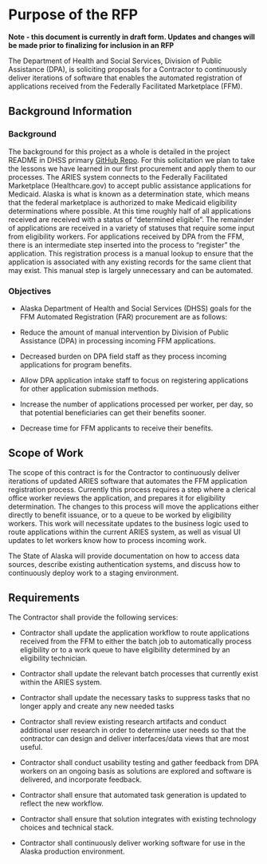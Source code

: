 # Purpose of the RFP

**Note - this document is currently in draft form. Updates and changes will be made prior to finalizing for inclusion in an RFP**

The Department of Health and Social Services, Division of Public
Assistance (DPA), is soliciting proposals for a Contractor to
continuously deliver iterations of software that enables the automated
registration of applications received from the Federally Facilitated
Marketplace (FFM).

## Background Information

### Background

The background for this project as a whole is
detailed in the project README in DHSS primary [GitHub
Repo](https://github.com/AlaskaDHSS/acq-alaska-dhss-modernization/blob/master/README.md).
For this solicitation we plan to take the lessons we have learned in our
first procurement and apply them to our processes. The ARIES system
connects to the Federally Facilitated Marketplace (Healthcare.gov) to
accept public assistance applications for Medicaid. Alaska is what is
known as a determination state, which means that the federal marketplace
is authorized to make Medicaid eligibility determinations where
possible. At this time roughly half of all applications received are
received with a status of “determined eligible”. The remainder of
applications are received in a variety of statuses that require some
input from eligibility workers. For applications received by DPA from
the FFM, there is an intermediate step inserted into the process to
“register” the application. This registration process is a manual lookup
to ensure that the application is associated with any existing records
for the same client that may exist. This manual step is largely
unnecessary and can be automated.

### Objectives

* Alaska Department of Health and Social Services (DHSS) goals for the FFM
Automated Registration (FAR) procurement are as follows:

* Reduce the amount of manual intervention by Division of Public
Assistance (DPA) in processing incoming FFM applications.

* Decreased burden on DPA field staff as they process incoming
applications for program benefits.

* Allow DPA application intake staff to focus on registering
applications for other application submission methods.

* Increase the number of applications processed per worker, per day, so
that potential beneficiaries can get their benefits sooner.

* Decrease time for FFM applicants to receive their benefits.

## Scope of Work

The scope of this contract is for the Contractor to continuously deliver
iterations of updated ARIES software that automates the FFM application
registration process. Currently this process requires a step where a
clerical office worker reviews the application, and prepares it for
eligibility determination. The changes to this process will move the
applications either directly to benefit issuance, or to a queue to be
worked by eligibility workers. This work will necessitate updates to the
business logic used to route applications within the current ARIES
system, as well as visual UI updates to let workers know how to process
incoming work.

The State of Alaska will provide documentation on how to access data
sources, describe existing authentication systems, and discuss how to
continuously deploy work to a staging environment.

## Requirements

The Contractor shall provide the following services:

* Contractor shall update the application workflow to route applications
received from the FFM to either the batch job to automatically process
eligibility or to a work queue to have eligibility determined by an
eligibility technician.

* Contractor shall update the relevant batch processes that currently
exist within the ARIES system.

* Contractor shall update the necessary tasks to suppress tasks that no
longer apply and create any new needed tasks

* Contractor shall review existing research artifacts and conduct
additional user research in order to determine user needs so that the
contractor can design and deliver interfaces/data views that are most
useful.

* Contractor shall conduct usability testing and gather feedback from
DPA workers on an ongoing basis as solutions are explored and software
is delivered, and incorporate feedback.

* Contractor shall ensure that automated task generation is updated to
reflect the new workflow.

* Contractor shall ensure that solution integrates with existing
technology choices and technical stack.

* Contractor shall continuously deliver working software for use in the
Alaska production environment.
